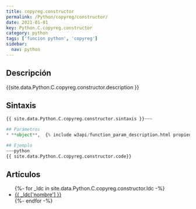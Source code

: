 ```yaml
---
title: copyreg.constructor
permalink: /Python/copyreg/constructor/
date: 2021-01-01
key: Python.C.copyreg.constructor
category: python
tags: ['funcion python', 'copyreg']
sidebar: 
  nav: python
---
```


## Descripción
{{site.data.Python.C.copyreg.constructor.description }}

## Sintaxis
~~~python
{{ site.data.Python.C.copyreg.constructor.sintaxis }}~~~

## Parámetros
* **object**,  {% include w3api/function_param_description.html propiedad=site.data.Python.C.copyreg.constructor valor="object" %}

## Ejemplo
~~~python
{{ site.data.Python.C.copyreg.constructor.code}}
~~~

## Artículos
<ul>
{%- for _ldc in site.data.Python.C.copyreg.constructor.ldc -%}
   <li>
       <a href="{{_ldc['url'] }}">{{ _ldc['nombre'] }}</a>
   </li>
{%- endfor -%}
</ul>
